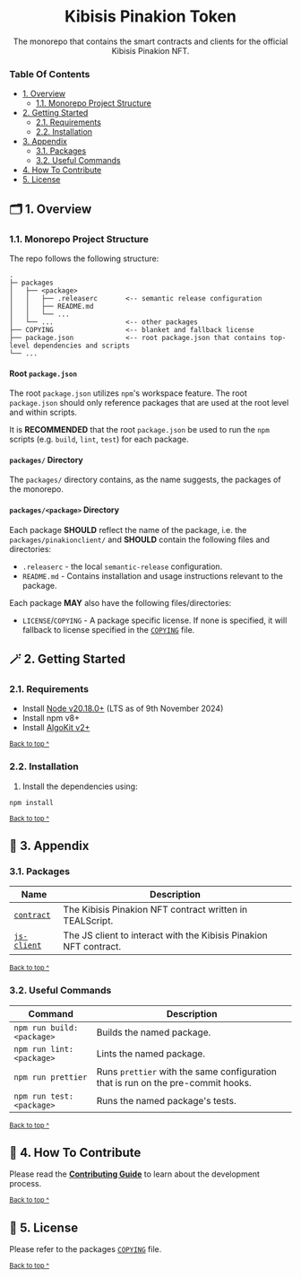 <h1 align="center">
  Kibisis Pinakion Token
</h1>

<p align="center">
  The monorepo that contains the smart contracts and clients for the official Kibisis Pinakion NFT.
</p>

### Table Of Contents

* [1. Overview](#-1-overview)
  - [1.1. Monorepo Project Structure](#11-monorepo-project-structure)
* [2. Getting Started](#-2-getting-started)
  - [2.1. Requirements](#21-requirements)
  - [2.2. Installation](#22-installation)
* [3. Appendix](#-3-appendix)
  - [3.1. Packages](#31-packages)
  - [3.2. Useful Commands](#32-useful-commands)
* [4. How To Contribute](#-4-how-to-contribute)
* [5. License](#-5-license)

## 🗂️ 1. Overview

### 1.1. Monorepo Project Structure

The repo follows the following structure:

```text
.
├─ packages
│   ├── <package>
│   │   ├── .releaserc       <-- semantic release configuration
│   │   ├── README.md
│   │   └── ...
│   └── ...                  <-- other packages
├── COPYING                  <-- blanket and fallback license
├── package.json             <-- root package.json that contains top-level dependencies and scripts
└── ...
```

#### Root `package.json`

The root `package.json` utilizes `npm`'s workspace feature. The root `package.json` should only reference packages that are used at the root level and within scripts.

It is **RECOMMENDED** that the root `package.json` be used to run the `npm` scripts (e.g. `build`, `lint`, `test`) for each package.

#### `packages/` Directory

The `packages/` directory contains, as the name suggests, the packages of the monorepo.

#### `packages/<package>` Directory

Each package **SHOULD** reflect the name of the package, i.e. the `packages/pinakionclient/` and **SHOULD** contain the following files and directories:

* `.releaserc` - the local `semantic-release` configuration.
* `README.md` - Contains installation and usage instructions relevant to the package.

Each package **MAY** also have the following files/directories:

* `LICENSE`/`COPYING` - A package specific license. If none is specified, it will fallback to license specified in the [`COPYING`][license] file.

## 🪄 2. Getting Started

### 2.1. Requirements

* Install [Node v20.18.0+](https://nodejs.org/en/) (LTS as of 9th November 2024)
* Install npm v8+
* Install [AlgoKit v2+](https://developer.algorand.org/docs/get-started/algokit/)

<sup>[Back to top ^][table-of-contents]</sup>

### 2.2. Installation

1. Install the dependencies using:

```shell
npm install
```

<sup>[Back to top ^][table-of-contents]</sup>

## 📑 3. Appendix

### 3.1. Packages

| Name                                                   | Description                                                       |
|--------------------------------------------------------|-------------------------------------------------------------------|
| [`contract`](./packages/pinakion-contract/README.md)   | The Kibisis Pinakion NFT contract written in TEALScript.          |
| [`js-client`](./packages/pinakion-js-client/README.md) | The JS client to interact with the Kibisis Pinakion NFT contract. |

<sup>[Back to top ^][table-of-contents]</sup>

### 3.2. Useful Commands

| Command                         | Description                                                                      |
|---------------------------------|----------------------------------------------------------------------------------|
| `npm run build:<package>`       | Builds the named package.                                                        |
| `npm run lint:<package>`        | Lints the named package.                                                         |
| `npm run prettier`              | Runs `prettier` with the same configuration that is run on the pre-commit hooks. |
| `npm run test:<package>`        | Runs the named package's tests.                                                  |

<sup>[Back to top ^][table-of-contents]</sup>

## 👏 4. How To Contribute

Please read the [**Contributing Guide**](./CONTRIBUTING.md) to learn about the development process.

<sup>[Back to top ^][table-of-contents]</sup>

## 📄 5. License

Please refer to the packages [`COPYING`][license] file.

<sup>[Back to top ^][table-of-contents]</sup>

<!-- Links -->
[license]: ./COPYING
[table-of-contents]: #table-of-contents
